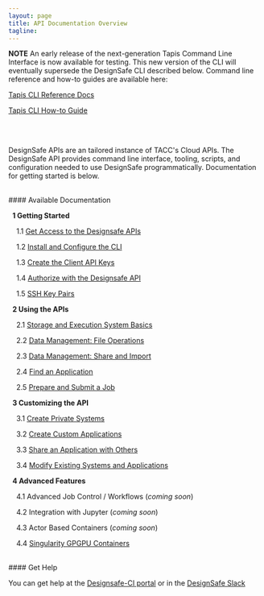 ```yaml
---
layout: page
title: API Documentation Overview
tagline:
---
```


**NOTE** An early release of the next-generation Tapis Command Line Interface
is now available for testing. This new version of the CLI will eventually supersede
the DesignSafe CLI described below. Command line reference and how-to guides are
available here:

[Tapis CLI Reference Docs](https://tapis-cli.readthedocs.io/en/latest/)

[Tapis CLI How-to Guide](https://tapis-cli-how-to-guide.readthedocs.io/en/latest/)


<br><br>



DesignSafe APIs are an tailored instance of TACC's Cloud APIs. The DesignSafe API provides 
command line interface, tooling, scripts, and configuration needed to use DesignSafe
programmatically. Documentation for getting started is below.

<br>
#### Available Documentation

&nbsp;&nbsp;**1 Getting Started**

&nbsp;&nbsp;&nbsp;&nbsp;1.1 [Get Access to the Designsafe APIs](docs/request_access.md)

&nbsp;&nbsp;&nbsp;&nbsp;1.2 [Install and Configure the CLI](docs/install_cli.md)

&nbsp;&nbsp;&nbsp;&nbsp;1.3 [Create the Client API Keys](docs/create_client.md)

&nbsp;&nbsp;&nbsp;&nbsp;1.4 [Authorize with the Designsafe API](docs/authorization.md)

&nbsp;&nbsp;&nbsp;&nbsp;1.5 [SSH Key Pairs](docs/ssh_keys.md)

&nbsp;&nbsp;**2 Using the APIs**

&nbsp;&nbsp;&nbsp;&nbsp;2.1 [Storage and Execution System Basics](docs/systems_basics.md)

&nbsp;&nbsp;&nbsp;&nbsp;2.2 [Data Management: File Operations](docs/data_management.md)

&nbsp;&nbsp;&nbsp;&nbsp;2.3 [Data Management: Share and Import](docs/share_import.md)

&nbsp;&nbsp;&nbsp;&nbsp;2.4 [Find an Application](docs/find_application.md)

&nbsp;&nbsp;&nbsp;&nbsp;2.5 [Prepare and Submit a Job](docs/submit_job.md)

&nbsp;&nbsp;**3 Customizing the API**

&nbsp;&nbsp;&nbsp;&nbsp;3.1 [Create Private Systems](docs/create_systems.md)

&nbsp;&nbsp;&nbsp;&nbsp;3.2 [Create Custom Applications](docs/create_app.md)

&nbsp;&nbsp;&nbsp;&nbsp;3.3 [Share an Application with Others](docs/share_app.md)

&nbsp;&nbsp;&nbsp;&nbsp;3.4 [Modify Existing Systems and Applications](docs/modify.md)

&nbsp;&nbsp;**4 Advanced Features**

&nbsp;&nbsp;&nbsp;&nbsp;4.1 Advanced Job Control / Workflows (*coming soon*)

&nbsp;&nbsp;&nbsp;&nbsp;4.2 Integration with Jupyter (*coming soon*)

&nbsp;&nbsp;&nbsp;&nbsp;4.3 Actor Based Containers (*coming soon*)

&nbsp;&nbsp;&nbsp;&nbsp;4.4 [Singularity GPGPU Containers](docs/singularity_gpu_01.md)




<br>
#### Get Help

You can get help at the [Designsafe-CI portal](https://designsafe-ci.org/) or in the [DesignSafe Slack](https://designsafe-ci.slack.com/)
